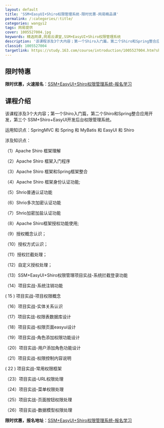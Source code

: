 ```yaml
---
layout: default
title: 'SSM+EasyUI+Shiro权限管理系统-限时优惠-网易精品课'
permalink: /:categories/:title/
categories: wangyi2
tags: 网易提供
cover: 1005527004.jpg
keywords: 精选网课,网易云课堂,SSM+EasyUI+Shiro权限管理系统
description: '该课程涉及3个大内容；第一个Shiro入门篇，第二个Shiro和Spring整合应用开发，第三个SSM+Shiro+Ea'
classid: 1005527004
targetlink: https://study.163.com/course/introduction/1005527004.htm?share=1&shareId=1025206652&utm_campaign=share&utm_medium=iphoneShare&utm_source=&utm_u=1025206652
---
```


## 限时特惠

**限时优惠，火速报名**：[SSM+EasyUI+Shiro权限管理系统-报名学习](https://study.163.com/course/introduction/1005527004.htm?share=1&shareId=1025206652&utm_campaign=share&utm_medium=iphoneShare&utm_source=&utm_u=1025206652)

## 课程介绍

该课程涉及3个大内容；第一个Shiro入门篇，第二个Shiro和Spring整合应用开发，第三个 SSM+Shiro+EasyUI开发后台权限管理系统。

运用知识点：SpringMVC 和 Spring 和 MyBatis 和 EasyUI 和 Shiro

涉及知识点：

（1）Apache Shiro 框架理解

（2）Apache Shiro 框架入门程序

（3）Apache Shiro 框架和Spring框架整合

（4）Apache Shiro 框架身份认证功能;

（5）Shrio普通认证功能

（6）Shrio多次加密认证功能

（7）Shrio加密加盐认证功能

（8）Apache Shiro框架授权功能使用;

（9）授权概念认识；

（10）授权方式认识；

（11）授权拦截处理；

（12）自定义授权处理；

（13）SSM+EasyUI+Shiro权限管理项目实战-系统拦截登录功能

（14）项目实战-系统注销功能

 ( 15 )  项目实战-项目权限概念

（16）项目实战-实体关系认识

（17）项目实战-权限表数据库设计

（18）项目实战-权限页面easyui设计

（19）项目实战-角色添加权限功能设计

（20）项目实战-用户添加角色功能设计

（21）项目实战-权限控制内容说明

 ( 22 )  项目实战-常用权限框架

（23）项目实战-URL权限处理

（24）项目实战-菜单权限处理

（25）项目实战-页面按钮权限处理

（26）项目实战-数据模型权限处理

**限时优惠，报名地址**：[SSM+EasyUI+Shiro权限管理系统-报名学习](https://study.163.com/course/introduction/1005527004.htm?share=1&shareId=1025206652&utm_campaign=share&utm_medium=iphoneShare&utm_source=&utm_u=1025206652)


